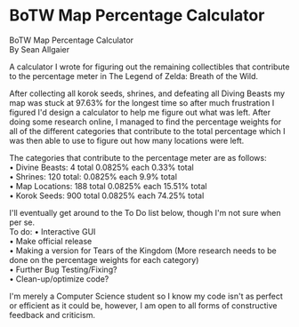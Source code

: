 # BoTW Map Percentage Calculator
BoTW Map Percentage Calculator  
By Sean Allgaier

A calculator I wrote for figuring out the remaining collectibles that contribute to the percentage meter in The Legend of Zelda: Breath of the Wild.

After collecting all korok seeds, shrines, and defeating all Diving Beasts my map was stuck at 97.63% for the longest time so after much frustration I figured I'd design a calculator to help me figure out what was left. After doing some research online, I managed to find the percentage weights for all of the different categories that contribute to the total percentage which I was then able to use to figure out how many locations were left.  

The categories that contribute to the percentage meter are as follows:   
• Divine Beasts:		  4 total	  		0.0825% each 	 	0.33% total  
• Shrines:  	120 total:  		0.0825% each		9.9% total  
• Map Locations:  		188 total		0.0825% each		15.51% total  
• Korok Seeds:  		900 total		0.0825% each		74.25% total  


I'll eventually get around to the To Do list below, though I'm not sure when per se.  
To do:
• Interactive GUI  
• Make official release  
• Making a version for Tears of the Kingdom (More research needs to be done on the percentage weights for each category)  
• Further Bug Testing/Fixing?  
• Clean-up/optimize code?  



I'm merely a Computer Science student so I know my code isn't as perfect or efficient as it could be, however, I am open to all forms of constructive feedback and criticism.
